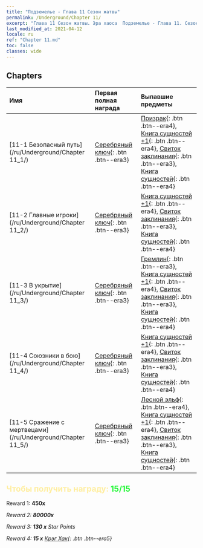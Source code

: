 ```yaml
---
title: "Подземелье - Глава 11 Сезон жатвы"
permalink: /Underground/Chapter 11/
excerpt: "Глава 11 Сезон жатвы. Эра хаоса  Подземелье - Глава 11. Сезон жатвы"
last_modified_at: 2021-04-12
locale: ru
ref: "Chapter 11.md"
toc: false
classes: wide
---
```


## Chapters

  | Имя |  Первая полная награда | Выпавшие предметы |
  |:------------|:------------|:------------| 
  | [11-1 Безопасный путь](/ru/Underground/Chapter 11_1/) | [Серебряный ключ](/ru/Items/con_693/){: .btn .btn--era3} | [Призрак](/ru/Items/unt_210/){: .btn .btn--era4}, [Книга сущностей +1](/ru/Items/mat_46/){: .btn .btn--era4}, [Свиток заклинания](/ru/Items/con_694/){: .btn .btn--era3}, [Книга сущностей](/ru/Items/mat_39/){: .btn .btn--era4} |
  | [11-2 Главные игроки](/ru/Underground/Chapter 11_2/) | [Серебряный ключ](/ru/Items/con_693/){: .btn .btn--era3} | [Книга сущностей +1](/ru/Items/mat_46/){: .btn .btn--era4}, [Свиток заклинания](/ru/Items/con_694/){: .btn .btn--era3}, [Книга сущностей](/ru/Items/mat_39/){: .btn .btn--era4} |
  | [11-3 В укрытие](/ru/Underground/Chapter 11_3/) | [Серебряный ключ](/ru/Items/con_693/){: .btn .btn--era3} | [Гремлин](/ru/Items/unt_235/){: .btn .btn--era3}, [Книга сущностей +1](/ru/Items/mat_46/){: .btn .btn--era4}, [Свиток заклинания](/ru/Items/con_694/){: .btn .btn--era3}, [Книга сущностей](/ru/Items/mat_39/){: .btn .btn--era4} |
  | [11-4 Союзники в бою](/ru/Underground/Chapter 11_4/) | [Серебряный ключ](/ru/Items/con_693/){: .btn .btn--era3} | [Книга сущностей +1](/ru/Items/mat_46/){: .btn .btn--era4}, [Свиток заклинания](/ru/Items/con_694/){: .btn .btn--era3}, [Книга сущностей](/ru/Items/mat_39/){: .btn .btn--era4} |
  | [11-5 Сражение с мертвецами](/ru/Underground/Chapter 11_5/) | [Серебряный ключ](/ru/Items/con_693/){: .btn .btn--era3} | [Лесной эльф](/ru/Items/unt_201/){: .btn .btn--era4}, [Книга сущностей +1](/ru/Items/mat_46/){: .btn .btn--era4}, [Свиток заклинания](/ru/Items/con_694/){: .btn .btn--era3}, [Книга сущностей](/ru/Items/mat_39/){: .btn .btn--era4} |


## <span style="color: #ffeea0">Чтобы получить награду: </span><span style="color: #27f73a">15/15</span>

 Reward 1:  **450x** <i class="fas fa-gem"/>

 Reward 2:  **80000x** <i class="fas fa-coins"/>

 Reward 3: **130 x** Star Points

 Reward 4: **15 x** [Крэг Хак](/ru/Items/her_375/){: .btn .btn--era5}

